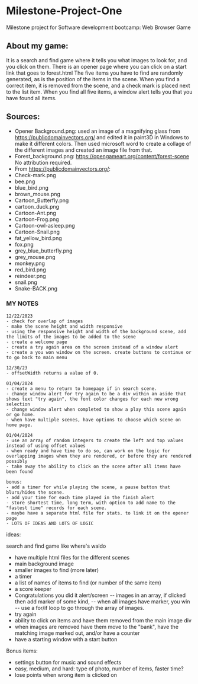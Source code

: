 # Milestone-Project-One

Milestone project for Software development bootcamp: Web Browser Game

## About my game:
It is a search and find game where it tells you what images to look for, and you click on them. 
There is an opener page where you can click on a start link that goes to forest.html
The five items you have to find are randomly generated, as is the position of the items in the scene. 
When you find a correct item, it is removed from the scene, and a check mark is placed next to the list item.
When you find all five items, a window alert tells you that you have found all items.


## Sources:
- Opener Background.png: used an image of a magnifying glass from https://publicdomainvectors.org/ and edited it in paint3D in Windows to make it different colors. Then used microsoft word to create a collage of the different images and created an image file from that.
- Forest_background.png: https://opengameart.org/content/forest-scene No attribution required. 
- From https://publicdomainvectors.org/:
 - Check-mark.png
 - bee.png
 - blue_bird.png
 - brown_mouse.png
 - Cartoon_Butterfly.png
 - cartoon_duck.png
 - Cartoon-Ant.png
 - Cartoon-Frog.png
 - Cartoon-owl-asleep.png
 - Cartoon-Snail.png
 - fat_yellow_bird.png
 - fox.png
 - grey_blue_butterfly.png
 - grey_mouse.png
 - monkey.png
 - red_bird.png
 - reindeer.png
 - snail.png
 - Snake-BACK.png

### MY NOTES

    12/22/2023
    - check for overlap of images
    - make the scene height and width responsive
    - using the responsive height and width of the background scene, add the limits of the images to be added to the scene
    - create a welcome page
    - create a try again area on the screen instead of a window alert
    - create a you won window on the screen. create buttons to continue or to go back to main menu
    
    12/30/23
    - offsetWidth returns a value of 0. 

    01/04/2024
    - create a menu to return to homepage if in search scene.
    - change window alert for try again to be a div within an aside that shows text "try again", the font color changes for each new wrong selection
    - change window alert when completed to show a play this scene again or go home.
    - when have multiple scenes, have options to choose which scene on home page.
    
    01/04/2024
    - use an array of random integers to create the left and top values instead of using offset values
    - when ready and have time to do so, can work on the logic for overlapping images when they are rendered, or before they are rendered possibly
    - take away the ability to click on the scene after all items have been found

    bonus:
    - add a timer for while playing the scene, a pause button that blurs/hides the scene.
    - add your time for each time played in the finish alert
    - store shortest time, long term, with option to add name to the "fastest time" records for each scene.
    - maybe have a separate html file for stats. to link it on the opener page
    - LOTS OF IDEAS AND LOTS OF LOGIC
    
    
ideas:

search and find game like where's waldo
- have multiple html files for the different scenes
- main background image
- smaller images to find (more later)
- a timer
- a list of names of items to find (or number of the same item)
- a score keeper
- Congratulations you did it alert/screen
    -- images in an array, if clicked then add marker of some kind, 
    -- when all images have marker, you win
    -- use a for/if loop to go through the array of images.
- try again
- ability to click on items and have them removed from the main image div
- when images are removed have them move to the "bank", have the matching image marked out, and/or have a counter
- have a starting window with a start button 


Bonus items:

- settings button for music and sound effects 
- easy, medium, and hard: type of photo, number of items, faster time?
- lose points when wrong item is clicked on
    
    
    